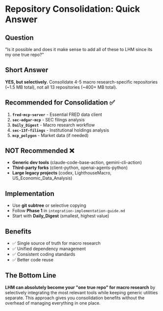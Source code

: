 # Repository Consolidation: Quick Answer

## Question
"Is it possible and does it make sense to add all of these to LHM since its my one true repo?"

## Short Answer
**YES, but selectively.** Consolidate 4-5 macro research-specific repositories (~1.5 MB total), not all 13 repositories (~400+ MB total).

## Recommended for Consolidation ✅
1. **`fred-mcp-server`** - Essential FRED data client
2. **`sec-edgar-mcp`** - SEC filings analysis  
3. **`Daily_Digest`** - Macro research workflow
4. **`sec-13f-filings`** - Institutional holdings analysis
5. **`mcp_polygon`** - Market data (if needed)

## NOT Recommended ❌
- **Generic dev tools** (claude-code-base-action, gemini-cli-action)
- **Third-party forks** (client-python, openai-agents-python) 
- **Large legacy projects** (codex, LighthouseMacro, US_Economic_Data_Analysis)

## Implementation
- Use **git subtree** or selective copying
- Follow **Phase 1** in `integration-implementation-guide.md`
- Start with **Daily_Digest** (smallest, highest value)

## Benefits
- ✅ Single source of truth for macro research
- ✅ Unified dependency management  
- ✅ Consistent coding standards
- ✅ Better code reuse

## The Bottom Line
**LHM can absolutely become your "one true repo" for macro research** by selectively integrating the most relevant tools while keeping generic utilities separate. This approach gives you consolidation benefits without the overhead of managing everything in one place.